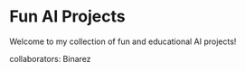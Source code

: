 # Fun AI Projects

Welcome to my collection of fun and educational AI projects!

collaborators:
Binarez
